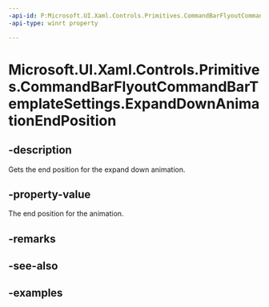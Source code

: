 ```yaml
---
-api-id: P:Microsoft.UI.Xaml.Controls.Primitives.CommandBarFlyoutCommandBarTemplateSettings.ExpandDownAnimationEndPosition
-api-type: winrt property

---
```

<!-- Property syntax.
public double ExpandDownAnimationEndPosition { get; }
-->

# Microsoft.UI.Xaml.Controls.Primitives.CommandBarFlyoutCommandBarTemplateSettings.ExpandDownAnimationEndPosition


## -description

Gets the end position for the expand down animation.


## -property-value

The end position for the animation.


## -remarks


## -see-also


## -examples


